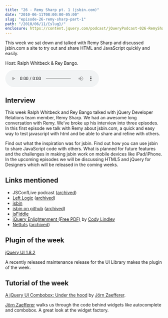 ```yaml
---
title: "26 - Remy Sharp pt. 1 (jsbin.com)"
date: "2010-06-11T08:00:00-05:00"
slug: "episode-26-remy-sharp-part-1"
path: "/2010/06/11/{slug}/"
enclosure: https://content.jquery.com/podcast/jQueryPodcast-026-RemySharp1jsbin.mp3
---
```

This week we sat down and talked with Remy Sharp and discussed jsbin.com a site to try out and share HTML and JavaScript quickly and easily.

Host: Ralph Whitbeck &amp; Rey Bango.

<audio src="https://content.jquery.com/podcast/jQueryPodcast-026-RemySharp1jsbin.mp3" controls=""></audio>

## Interview

This week Ralph Whitbeck and Rey Bango talked with jQuery Developer Relations team member, Remy Sharp. We had an awesome long conversation with Remy. We’ve broke up his interview into three episodes. In this first episode we talk with Remy about jsbin.com, a quick and easy way to test javascript with html and be able to share and refine with others.

Find out what the inspiration was for jsbin. Find out how you can use jsbin to share JavaScript code with others. What is planned for future features and the challenges in making jsbin work on mobile devices like iPad/iPhone. In the upcoming episodes we will be discussing HTML5 and jQuery for Designers which will be released in the coming weeks.

## Links mentioned

* JSConfLive podcast ([archived](http://web.archive.org/web/20110904023812/http://jsconflive.com/))
* [Left Logic](https://leftlogic.com/) ([archived](http://web.archive.org/web/20110917163202/http://leftlogic.com/))
* [jsbin](http://jsbin.com/)
* [jsbin on github](https://github.com/jsbin/jsbin) ([archived](http://web.archive.org/web/20100426070657/http://github.com/remy/jsbin))
* [jsFiddle](https://jsfiddle.net/)
* [jQuery Enlightenment (Free PDF)](http://codylindley.com/jquery_enlightenment.pdf) by [Cody Lindley](http://codylindley.com/)
* [Nettuts](https://code.tutsplus.com/) ([archived](http://web.archive.org/web/20110923060344/http://net.tutsplus.com/))

## Plugin of the week

[jQuery UI 1.8.2](https://blog.jqueryui.com/2010/06/jquery-ui-182/)

A recently released maintenance release for the UI Library makes the plugin of the week.

## Tutorial of the week

[A jQuery UI Combobox: Under the hood](http://web.archive.org/web/20110912065021/http://www.learningjquery.com/2010/06/a-jquery-ui-combobox-under-the-hood) by [Jörn Zaefferer](http://bassistance.de/).

[Jörn Zaefferer](http://bassistance.de/) walks us through the code behind widgets like autocomplete and combobox. A great look at the widget factory.
